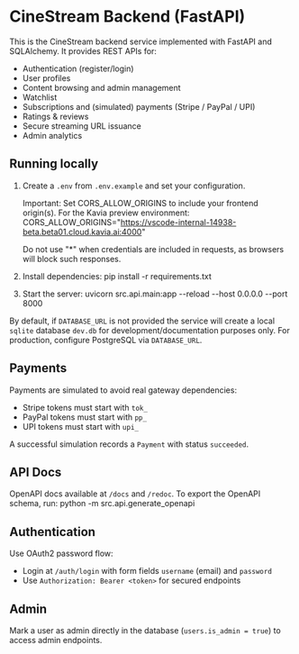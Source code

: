 # CineStream Backend (FastAPI)

This is the CineStream backend service implemented with FastAPI and SQLAlchemy. It provides REST APIs for:
- Authentication (register/login)
- User profiles
- Content browsing and admin management
- Watchlist
- Subscriptions and (simulated) payments (Stripe / PayPal / UPI)
- Ratings & reviews
- Secure streaming URL issuance
- Admin analytics

## Running locally

1. Create a `.env` from `.env.example` and set your configuration.

   Important: Set CORS_ALLOW_ORIGINS to include your frontend origin(s). For the Kavia preview environment:
   CORS_ALLOW_ORIGINS="https://vscode-internal-14938-beta.beta01.cloud.kavia.ai:4000"

   Do not use "*" when credentials are included in requests, as browsers will block such responses.

2. Install dependencies:
   pip install -r requirements.txt
3. Start the server:
   uvicorn src.api.main:app --reload --host 0.0.0.0 --port 8000

By default, if `DATABASE_URL` is not provided the service will create a local `sqlite` database `dev.db` for development/documentation purposes only. For production, configure PostgreSQL via `DATABASE_URL`.

## Payments

Payments are simulated to avoid real gateway dependencies:
- Stripe tokens must start with `tok_`
- PayPal tokens must start with `pp_`
- UPI tokens must start with `upi_`

A successful simulation records a `Payment` with status `succeeded`.

## API Docs

OpenAPI docs available at `/docs` and `/redoc`. To export the OpenAPI schema, run:
python -m src.api.generate_openapi

## Authentication

Use OAuth2 password flow:
- Login at `/auth/login` with form fields `username` (email) and `password`
- Use `Authorization: Bearer <token>` for secured endpoints

## Admin

Mark a user as admin directly in the database (`users.is_admin = true`) to access admin endpoints.
